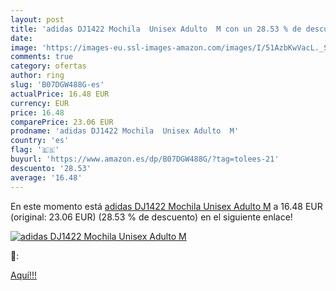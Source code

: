 ```yaml
---
layout: post
title: 'adidas DJ1422 Mochila  Unisex Adulto  M con un 28.53 % de descuento'
date: 
image: 'https://images-eu.ssl-images-amazon.com/images/I/51AzbKwVacL._SL200_.jpg'
comments: true
category: ofertas
author: ring
slug: 'B07DGW488G-es'
actualPrice: 16.48 EUR
currency: EUR
price: 16.48
comparePrice: 23.06 EUR
prodname: 'adidas DJ1422 Mochila  Unisex Adulto  M'
country: 'es'
flag: '🇪🇸'
buyurl: 'https://www.amazon.es/dp/B07DGW488G/?tag=tolees-21'
descuento: '28.53'
average: '16.48'
---
```


En este momento está [adidas DJ1422 Mochila  Unisex Adulto  M](https://www.amazon.es/dp/B07DGW488G/?tag=tolees-21) a 16.48 EUR (original: 23.06 EUR) (28.53 %  de descuento) en el siguiente enlace!

[![adidas DJ1422 Mochila  Unisex Adulto  M](https://images-eu.ssl-images-amazon.com/images/I/51AzbKwVacL._SL200_.jpg)](https://www.amazon.es/dp/B07DGW488G/?tag=tolees-21)

🔎:


[Aquí!!!](https://www.amazon.es/dp/B07DGW488G/?tag=tolees-21)

